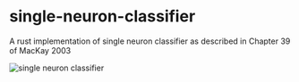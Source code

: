 # single-neuron-classifier
A rust implementation of single neuron classifier as described in Chapter 39 of MacKay 2003

![single neuron classifier]('./single_neuron.png')
